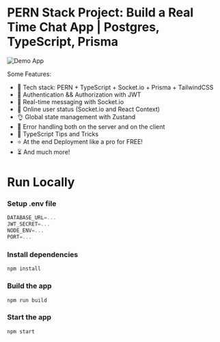# PERN Stack Project: Build a Real Time Chat App | Postgres, TypeScript, Prisma

![Demo App](https://i.ibb.co/RC4pW36/Group-124.png)

 

Some Features:

-   🌟 Tech stack: PERN + TypeScript + Socket.io + Prisma + TailwindCSS
-   🎃 Authentication && Authorization with JWT
-   👾 Real-time messaging with Socket.io
-   🚀 Online user status (Socket.io and React Context)
-   👌 Global state management with Zustand
-   🐞 Error handling both on the server and on the client
-   👻 TypeScript Tips and Tricks
-   ⭐ At the end Deployment like a pro for FREE!
-   ⏳ And much more!

# Run Locally

### Setup .env file

```js
DATABASE_URL=...
JWT_SECRET=...
NODE_ENV=...
PORT=...
```

### Install dependencies

```shell
npm install
```

### Build the app

```shell
npm run build
```

### Start the app

```shell
npm start
```

 
